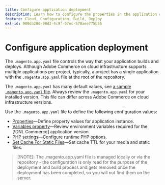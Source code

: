 ```yaml
---
title: Configure application deployment
description: Learn how to configure the properties in the application configuration file that control the way the [!DNL Commerce] application builds and deploys to the Cloud environment.
feature: Cloud, Configuration, Build, Deploy
exl-id: 900da20d-98d2-4c9f-97ec-578aee775b55
---
```

# Configure application deployment

The `.magento.app.yaml` file controls the way that your application builds and deploys. Although Adobe Commerce on cloud infrastructure supports multiple applications per project, typically, a project has a single application with the `.magento.app.yaml` file at the root of the repository.

The `.magento.app.yaml` has many default values, see [a sample `.magento.app.yaml` file](https://github.com/magento/magento-cloud/blob/master/.magento.app.yaml). Always review the `.magento.app.yaml` for your installed version. This file can differ across Adobe Commerce on cloud infrastructure versions.

Use the `.magento.app.yaml` file to define the following configuration values:

- [Properties](properties.md)—Define property values for application instance.
- [Variables property](variables-property.md)—Review environment variables required for the [!DNL Commerce] application version.
- [PHP settings](php-settings.md)—Configure runtime PHP options.
- [Set Cache For Static Files](set-cache.md)—Set cache TTL for your media and static files.

>[!NOTE]: The .magento.app.yaml file is managed locally or via the repository - the configuration is only read for the purpose of the deployment and build process and gets removed once the deployment has been completed, so you will not find them on the server.

